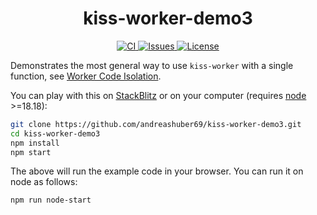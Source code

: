 <h1 align="center">kiss-worker-demo3</h1>
<p align="center">
  <a href="https://github.com/andreashuber69/kiss-worker-demo3/actions/workflows/ci.yml">
    <img src="https://github.com/andreashuber69/kiss-worker-demo3/actions/workflows/ci.yml/badge.svg" alt="CI">
  </a>
  <a href="https://github.com/andreashuber69/kiss-worker-demo3/issues">
    <img src="https://img.shields.io/github/issues-raw/andreashuber69/kiss-worker-demo3.svg" alt="Issues">
  </a>
  <a href="https://github.com/andreashuber69/kiss-worker-demo3/blob/develop/LICENSE">
    <img src="https://img.shields.io/github/license/andreashuber69/kiss-worker-demo3.svg" alt="License">
  </a>
</p>

Demonstrates the most general way to use `kiss-worker` with a single function, see
[Worker Code Isolation](https://www.npmjs.com/package/kiss-worker#worker-code-isolation).

You can play with this on [StackBlitz](https://stackblitz.com/~/github.com/andreashuber69/kiss-worker-demo3) or on
your computer (requires [node](https://nodejs.org/en/download) >=18.18):

```bash
git clone https://github.com/andreashuber69/kiss-worker-demo3.git
cd kiss-worker-demo3
npm install
npm start
```

The above will run the example code in your browser. You can run it on node as follows:

```bash
npm run node-start
```
